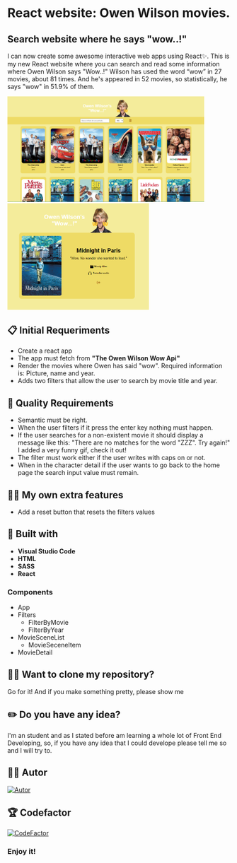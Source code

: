 
# React website: Owen Wilson movies.

## Search website where he says "wow..!"

I can now create some awesome interactive web apps using React✨. This is my new React website where you can search and read some information where Owen Wilson says "Wow..!" Wilson has used the word “wow” in 27 movies, about 81 times. And he's appeared in 52 movies, so statistically, he says "wow" in 51.9% of them.

<img src="./src/images/owen-wilson.PNG" width="445"/> <img src="./src/images/detail-owen.PNG" width="320"/>

## 📋 Initial Requeriments

- Create a react app
- The app must fetch from **"The Owen Wilson Wow Api"**
- Render the movies where Owen has said "wow". Required information is: Picture, name and year.
- Adds two filters that allow the user to search by movie title and year.

## 🌟 Quality Requirements

- Semantic must be right.
- When the user filters if it press the enter key nothing must happen.
- If the user searches for a non-existent movie it should display a message like this: "There are no matches for the word "ZZZ". Try again!" I added a very funny gif, check it out!
- The filter must work either if the user writes with caps on or not.
- When in the character detail if the user wants to go back to the home page the search input value must remain.

## 👩‍🎤 My own extra features 

- Add a reset button that resets the filters values
  
## 🔨 Built with 

- **Visual Studio Code**
- **HTML**
- **SASS** 
- **React**
  
### Components

- App
- Filters
  - FilterByMovie
  - FilterByYear
- MovieSceneList
  - MovieSeceneItem
- MovieDetail

## 🐑🐑 Want to clone my repository?

Go for it! And if you make something pretty, please show me
  
## ✏️ Do you have any idea? 

I'm an student and as I stated before am learning a whole lot of Front End Developing, so, if  you have any idea that I could develope please tell me so and I will try to.

## 🙍‍♀️ Autor

[![Autor](https://img.shields.io/badge/-%20Cristina%20Rodriguez%20-%20pink?logo=github&labelColor=grey&color=rgb(240%2C%2093%2C%20215))](https://github.com/crisrodriguezgar)

## 🏆 Codefactor

[![CodeFactor](https://www.codefactor.io/repository/github/crisrodriguezgar/owen-wilson/badge)](https://www.codefactor.io/repository/github/crisrodriguezgar/owen-wilson)

### Enjoy it!
